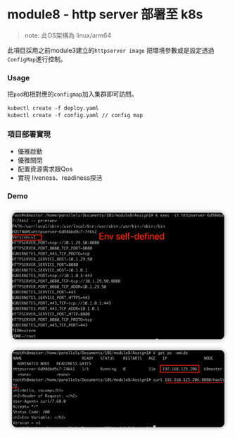 # module8 - http server 部署至 k8s

> note: 此OS架構為 linux/arm64

此項目採用之前module3建立的`httpserver image`
把環境參數或是設定透過`ConfigMap`進行控制。

### Usage

把`pod`和相對應的`configmap`加入集群即可訪問。

```shell
kubectl create -f deploy.yaml
kubectl create -f config.yaml // config map
```

### 項目部署實現

- 優雅啟動
- 優雅關閉
- 配置資源需求跟Qos
- 實現 liveness、readiness探活


### Demo

![demo_printenv.png](assets/demo_printenv.png)
![demo_healthz.png](assets/demo_healthz.png)